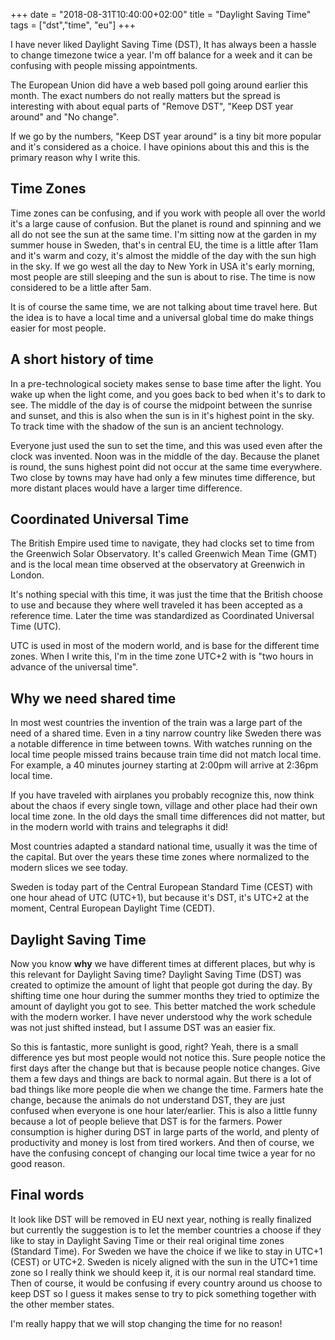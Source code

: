 +++
date = "2018-08-31T10:40:00+02:00"
title = "Daylight Saving Time"
tags = ["dst","time", "eu"]
+++

I have never liked Daylight Saving Time (DST), It has always been a hassle to change timezone twice a year. I'm off balance for a week and it can be confusing with people missing appointments.

The European Union did have a web based poll going around earlier this month. The exact numbers do not really matters but the spread is interesting with about equal parts of "Remove DST", "Keep DST year around" and "No change".

If we go by the numbers, "Keep DST year around" is a tiny bit more popular and it's considered as a choice. I have opinions about this and this is the primary reason why I write this.

## Time Zones

Time zones can be confusing, and if you work with people all over the world it's a large cause of confusion. But the planet is round and spinning and we all do not see the sun at the same time. I'm sitting now at the garden in my summer house in Sweden, that's in central EU, the time is a little after 11am and it's warm and cozy, it's almost the middle of the day with the sun high in the sky. If we go west all the day to New York in USA it's early morning, most people are still sleeping and the sun is about to rise. The time is now considered to be a little after 5am.

It is of course the same time, we are not talking about time travel here. But the idea is to have a local time and a universal global time do make things easier for most people.

## A short history of time

In a pre-technological society makes sense to base time after the light. You wake up when the light come, and you goes back to bed when it's to dark to see. The middle of the day is of course the midpoint between the sunrise and sunset, and this is also when the sun is in it's highest point in the sky. To track time with the shadow of the sun is an ancient technology.

Everyone just used the sun to set the time, and this was used even after the clock was invented. Noon was in the middle of the day. Because the planet is round, the suns highest point did not occur at the same time everywhere. Two close by towns may have had only a few minutes time difference, but more distant places would have a larger time difference.

## Coordinated Universal Time

The British Empire used time to navigate, they had clocks set to time from the Greenwich Solar Observatory. It's called Greenwich Mean Time (GMT) and is the local mean time observed at the observatory at Greenwich in London.

It's nothing special with this time, it was just the time that the British choose to use and because they where well traveled it has been accepted as a reference time. Later the time was standardized as Coordinated Universal Time (UTC).

UTC is used in most of the modern world, and is base for the different time zones. When I write this, I'm in the time zone UTC+2 with is "two hours in advance of the universal time".

## Why we need shared time

In most west countries the invention of the train was a large part of the need of a shared time. Even in a tiny narrow country like Sweden there was a notable difference in time between towns. With watches running on the local time people missed trains because train time did not match local time. For example, a 40 minutes journey starting at 2:00pm will arrive at 2:36pm local time.

If you have traveled with airplanes you probably recognize this, now think about the chaos if every single town, village and other place had their own local time zone. In the old days the small time differences did not matter, but in the modern world with trains and telegraphs it did!

Most countries adapted a standard national time, usually it was the time of the capital. But over the years these time zones where normalized to the modern slices we see today.

Sweden is today part of the Central European Standard Time (CEST) with one hour ahead of UTC (UTC+1), but because it's DST, it's UTC+2 at the moment, Central European Daylight Time (CEDT).

## Daylight Saving Time

Now you know **why** we have different times at different places, but why is this relevant for Daylight Saving time? Daylight Saving Time (DST) was created to optimize the amount of light that people got during the day. By shifting time one hour during the summer months they tried to optimize the amount of daylight you got to see. This better matched the work schedule with the modern worker. I have never understood why the work schedule was not just shifted instead, but I assume DST was an easier fix.

So this is fantastic, more sunlight is good, right? Yeah, there is a small difference yes but most people would not notice this. Sure people notice the first days after the change but that is because people notice changes. Give them a few days and things are back to normal again. But there is a lot of bad things like more people die when we change the time. Farmers hate the change, because the animals do not understand DST, they are just confused when everyone is one hour later/earlier. This is also a little funny because a lot of people believe that DST is for the farmers. Power consumption is higher during DST in large parts of the world, and plenty of productivity and money is lost from tired workers. And then of course, we have the confusing concept of changing our local time twice a year for no good reason.

## Final words

It look like DST will be removed in EU next year, nothing is really finalized but currently the suggestion is to let the member countries a choose if they like to stay in Daylight Saving Time or their real original time zones (Standard Time). For Sweden we have the choice if we like to stay in UTC+1 (CEST) or UTC+2. Sweden is nicely aligned with the sun in the UTC+1 time zone so I really think we should keep it, it is our normal real standard time. Then of course, it would be confusing if every country around us choose to keep DST so I guess it makes sense to try to pick something together with the other member states.

I'm really happy that we will stop changing the time for no reason!